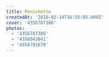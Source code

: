 ```yaml
---
title: Penichette
createdAt: '2010-02-14T16:55:05.000Z'
cover: '4356787386'
photos:
  - '4356787386'
  - '4356043841'
  - '4356791678'
---
```


